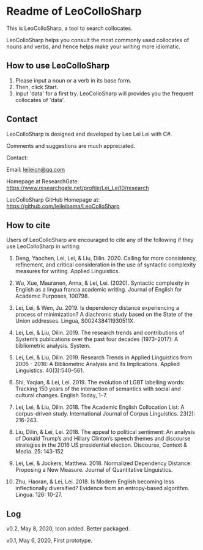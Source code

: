
# Readme of LeoColloSharp

This is LeoColloSharp, a tool to search collocates.

LeoColloSharp helps you consult the most commonly used collocates of nouns and verbs, and hence helps make your writing more idiomatic. 


## How to use LeoColloSharp
1. Please input a noun or a verb in its base form. 
2. Then, click Start. 
3. Input 'data' for a first try. LeoColloSharp will provides you the frequent collocates of 'data'. 

## Contact
LeoColloSharp is designed and developed by Leo Lei Lei with C#.

Comments and suggestions are much appreciated.

Contact:

Email: leileicn@qq.com

Homepage at ResearchGate: https://www.researchgate.net/profile/Lei_Lei10/research

LeoColloSharp GitHub Homepage at: https://github.com/leileibama/LeoColloSharp

## How to cite
Users of LeoColloSharp are encouraged to cite any of the following if they use LeoColloSharp in writing:

1. Deng, Yaochen, Lei, Lei, & Liu, Dilin. 2020. Calling for more consistency, refinement, and critical consideration in the use of syntactic complexity measures for writing. Applied Linguistics. 

2. Wu, Xue, Mauranen, Anna, & Lei, Lei. (2020). Syntactic complexity in English as a lingua franca academic writing. Journal of English for Academic Purposes, 100798. 

3. Lei, Lei, & Wen, Ju. 2019. Is dependency distance experiencing a process of minimization? A diachronic study based on the State of the Union addresses. Lingua, S002438411930511X. 

4. Lei, Lei, & Liu, Dilin. 2019. The research trends and contributions of System’s publications over the past four decades (1973–2017): A bibliometric analysis. System. 

5. Lei, Lei, & Liu, Dilin. 2019. Research Trends in Applied Linguistics from 2005 - 2016: A Bibliometric Analysis and Its Implications. Applied Linguistics. 40(3):540–561.  

6. Shi, Yaqian, & Lei, Lei. 2019. The evolution of LGBT labelling words: Tracking 150 years of the interaction of semantics with social and cultural changes. English Today, 1–7. 

7. Lei, Lei, & Liu, Dilin. 2018. The Academic English Collocation List: A corpus-driven study. International Journal of Corpus Linguistics. 23(2): 216-243. 

8. Liu, Dilin, & Lei, Lei. 2018. The appeal to political sentiment: An analysis of Donald Trump’s and Hillary Clinton’s speech themes and discourse strategies in the 2016 US presidential election. Discourse, Context & Media. 25: 143-152 

9. Lei, Lei, & Jockers, Matthew. 2018. Normalized Dependency Distance: Proposing a New Measure. Journal of Quantitative Linguistics. 

10. Zhu, Haoran, & Lei, Lei. 2018. Is Modern English becoming less inflectionally diversified? Evidence from an entropy-based algorithm. Lingua. 126: 10-27. 


## Log
v0.2, May 8, 2020, Icon added. Better packaged. 

v0.1, May 6, 2020, First prototype. 
